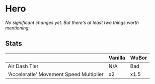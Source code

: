 # Hero
*No significant changes yet. But there's at least two things worth mentioning.*

## Stats

<datatable>

|                                         | Vanilla | WuBor             |
|:--------------------------------------- |:------- |:----------------- |
| Air Dash Tier                           | N/A     | Bad               |
| 'Acceleratle' Movement Speed Multiplier | x2      | <nerf>x1.5</nerf> |

</datatable>
